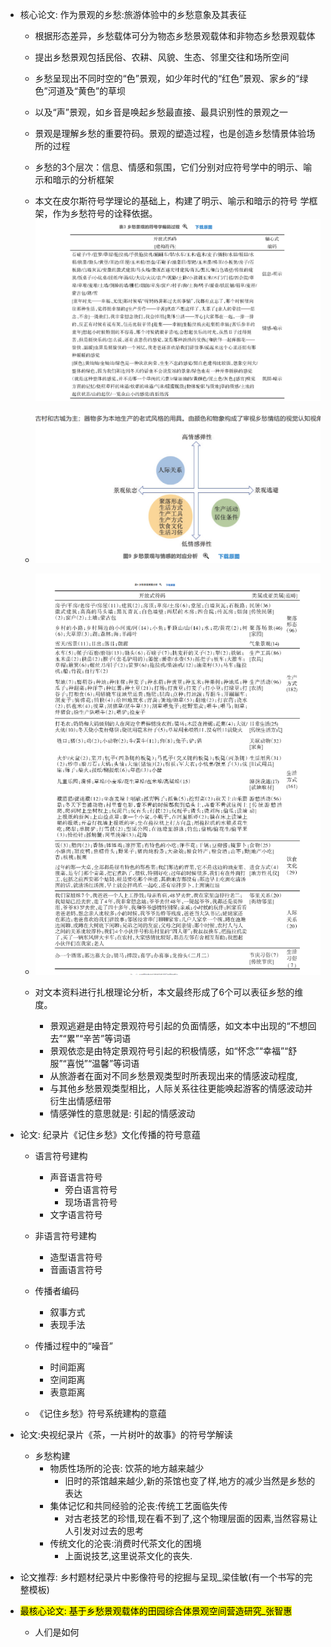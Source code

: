 + 核心论文: 作为景观的乡愁:旅游体验中的乡愁意象及其表征
  + 根据形态差异，乡愁载体可分为物态乡愁景观载体和非物态乡愁景观载体
  +  提出乡愁景观包括民俗、农耕、风貌、生态、邻里交往和场所空间
  +  乡愁呈现出不同时空的“色”景观，如少年时代的“红色”景观、家乡的“绿色”河道及“黄色”的草坝
  +  以及“声”景观，如乡音是唤起乡愁最直接、最具识别性的景观之一
  +  景观是理解乡愁的重要符码。景观的塑造过程，也是创造乡愁情景体验场所的过程
  +  乡愁的3个层次：信息、情感和氛围，它们分别对应符号学中的明示、喻示和暗示的分析框架
  +  本文在皮尔斯符号学理论的基础上，构建了明示、喻示和暗示的符号                                                                                                                               学框架，作为乡愁符号的诠释依据。
![](2022-12-26-17-32-11.png)

  + ![](2022-12-26-17-33-16.png)
  + ![](2022-12-26-17-41-29.png)
  + 对文本资料进行扎根理论分析，本文最终形成了6个可以表征乡愁的维度。
    + 景观逃避是由特定景观符号引起的负面情感，如文本中出现的“不想回去”“累”“辛苦”等词语
    + 景观依恋是由特定景观符号引起的积极情感，如“怀念”“幸福”“舒服”“喜悦”“温馨”等词语
    + 从旅游者在面对不同乡愁景观类型时所表现出来的情感波动程度,
    + 与其他乡愁景观类型相比，人际关系往往更能唤起游客的情感波动并衍生出情感纽带
    + 情感弹性的意思就是: 引起的情感波动
+ 论文: 纪录片《记住乡愁》文化传播的符号意蕴
    + 语言符号建构
      + 声音语言符号
        + 旁白语言符号
        + 现场语言符号
      + 文字语言符号
    + 非语言符号建构
      + 造型语言符号
      + 音画语言符号
    
    + 传播者编码
      + 叙事方式
      + 表现手法
    
    + 传播过程中的“噪音”
      + 时间距离
      + 空间距离
      + 表意距离
    
    + 《记住乡愁》符号系统建构的意蕴

+ 论文:央视纪录片《茶，一片树叶的故事》的符号学解读
  + 乡愁构建 
     + 物质性场所的沦丧: 饮茶的地方越来越少
        +  旧时的茶馆越来越少,新的茶馆也变了样,地方的减少当然是乡愁的表达
     + 集体记忆和共同经验的沦丧:传统工艺面临失传
        + 对古老技艺的珍惜,现在看不到了,这个物理层面的因素,当然容易让人引发对过去的思考   
     + 传统文化的沦丧:消费时代茶文化的困境
        +  上面说技艺,这里说茶文化的丧失.


+ 论文推荐: 乡村题材纪录片中影像符号的挖掘与呈现_梁佳敏(有一个书写的完整模板)

+ <mark>最核心论文: 基于乡愁景观载体的田园综合体景观空间营造研究_张智惠
   +  人们是如何